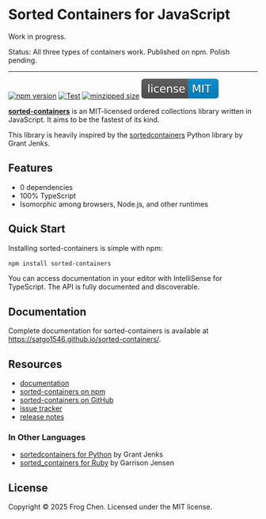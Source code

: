 # Sorted Containers for JavaScript

Work in progress.

Status: All three types of containers work. Published on npm. Polish pending.

---

[![npm version](https://badge.fury.io/js/sorted-containers.svg?icon=si%3Anpm)](https://badge.fury.io/js/sorted-containers)
[![Test](https://github.com/satgo1546/sorted-containers/actions/workflows/test.yml/badge.svg)](https://github.com/satgo1546/sorted-containers/actions/workflows/test.yml)
[![minzipped size](https://badgen.net/bundlephobia/minzip/sorted-containers)](https://bundlephobia.com/package/sorted-containers)
[![MIT license](LICENSE.svg)](https://opensource.org/licenses/MIT)

**[sorted-containers](https://satgo1546.github.io/sorted-containers/)**
is an MIT-licensed ordered collections library written in JavaScript.
It aims to be the fastest of its kind.

This library is heavily inspired by the [sortedcontainers](https://grantjenks.com/docs/sortedcontainers/) Python library by Grant Jenks.

## Features

- 0 dependencies
- 100% TypeScript
- Isomorphic among browsers, Node.js, and other runtimes

## Quick Start

Installing sorted-containers is simple with npm:

```sh
npm install sorted-containers
```

You can access documentation in your editor with IntelliSense for TypeScript.
The API is fully documented and discoverable.


## Documentation

Complete documentation for sorted-containers is available at <https://satgo1546.github.io/sorted-containers/>.


## Resources

- [documentation](https://satgo1546.github.io/sorted-containers/)
- [sorted-containers on npm](https://www.npmjs.com/package/sorted-containers)
- [sorted-containers on GitHub](https://github.com/satgo1546/sorted-containers)
- [issue tracker](https://github.com/satgo1546/sorted-containers/issues)
- [release notes](https://github.com/satgo1546/sorted-containers/releases)

### In Other Languages

- [sortedcontainers for Python](http://www.grantjenks.com/docs/sortedcontainers/) by Grant Jenks
- [sorted_containers for Ruby](https://www.rubydoc.info/gems/sorted_containers) by Garrison Jensen

## License

Copyright © 2025 Frog Chen. Licensed under the MIT license.

